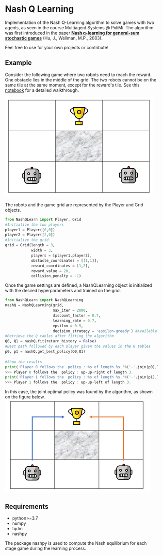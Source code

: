 # Nash Q Learning 

Implementation of the Nash Q-Learning  algorithm to solve games with two agents, as seen in the course Multiagent Systems @ PoliMi. 
The algorithm was first introduced in the paper [**Nash q-learning for general-sum stochastic games**](https://dl.acm.org/doi/10.5555/945365.964288) (Hu, J., Wellman, M.P., 2003).

Feel free to use for your own projects or contribute!

## Example

Consider the following game where two robots need to reach the reward. One obstacle lies in the middle of the grid. The two robots cannot be on the same tile at the same moment, except for the reward's tile. See this [notebook](https://github.com/jtonglet/Nash_Q_Learning/blob/main/notebook/3-dim-example.ipynb) for a detailed walkthrough.


![](img/img1.PNG)


The robots and the game grid are represented by the Player and Grid objects. 

```python
from NashQLearn import Player, Grid
#Initialize the two players
player1 = Player([0,0])
player2 = Player([2,0])
#Initialize the grid
grid = Grid(length = 3,
            width = 3,
            players = [player1,player2],
            obstacle_coordinates = [[1,1]], 
            reward_coordinates = [1,2],
            reward_value = 20,
            collision_penalty = -1)
```

Once the game settings are defined, a NashQLearning object is initialized with the desired hyperparameters and trained on the grid.

```python
from NashQLearn import NashQLearning
nashQ = NashQLearning(grid, 
                      max_iter = 2000,
                      discount_factor = 0.7,
                      learning_rate = 0.7,
                      epsilon = 0.5,
                      decision_strategy = 'epsilon-greedy') #Available strategies : 'random', 'greedy', and 'epsilon-greedy'
#Retrieve the Q tables after fitting the algorithm
Q0, Q1 = nashQ.fit(return_history = False)
#Best path followed by each player given the values in the Q tables
p0, p1 = nashQ.get_best_policy(Q0,Q1)

#Show the results
print('Player 0 follows the  policy : %s of length %s.'%('-'.join(p0),len(p0)))
>>> Player 0 follows the  policy : up-up-right of length 3.
print('Player 1 follows the  policy : %s of length %s.'%('-'.join(p1),len(p1)))
>>> Player 1 follows the  policy : up-up-left of length 3.
```
In this case, the joint optimal policy was found by the algorithm, as shown on the figure below.
![](img/img2.PNG)


## Requirements
      
- python>=3.7
- numpy
- tqdm
- nashpy
              
The package nashpy is used to compute the Nash equilibrium for each stage game during the learning process.
